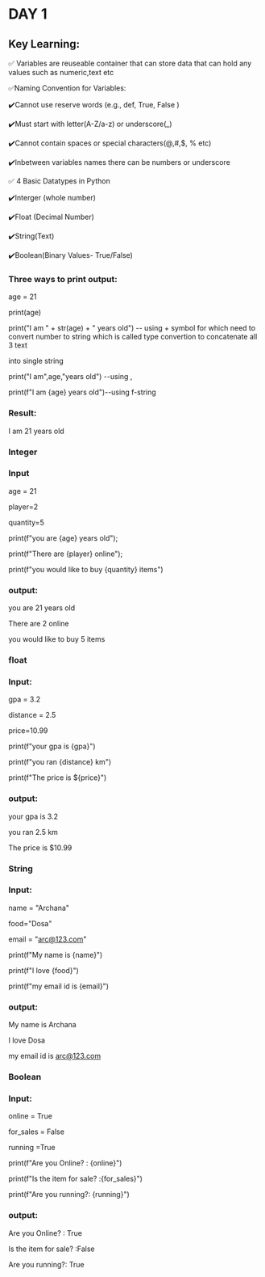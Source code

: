 # DAY 1 

## Key Learning:

:white_check_mark: Variables are reuseable container that can store data that can hold any values such as numeric,text etc

:white_check_mark:Naming Convention for Variables:

:heavy_check_mark:Cannot use reserve words (e.g., def, True, False )

:heavy_check_mark:Must start with letter(A-Z/a-z) or underscore(_)

:heavy_check_mark:Cannot contain spaces or special characters(@,#,$, % etc) 

:heavy_check_mark:Inbetween variables names there can be numbers or underscore

:white_check_mark: 4 Basic Datatypes in Python

:heavy_check_mark:Interger (whole number)

:heavy_check_mark:Float (Decimal Number)

:heavy_check_mark:String(Text)

:heavy_check_mark:Boolean(Binary Values- True/False)

### Three ways to print output:

age = 21

print(age)

print("I am " + str(age) + " years old") -- using + symbol for which need to convert number to string which is called type convertion to concatenate all 3 text 

into single string

print("I am",age,"years old") --using ,

print(f"I am {age} years old")--using f-string

### Result:

I am 21 years old

### Integer

### Input 

age = 21

player=2

quantity=5

print(f"you are {age} years old");

print(f"There are {player} online");

print(f"you would like to buy {quantity} items")

### output:

you are 21 years old

There are 2 online

you would like to buy 5 items

### float

### Input:

gpa = 3.2

distance = 2.5

price=10.99

print(f"your gpa is {gpa}")

print(f"you ran {distance} km")

print(f"The price is ${price}")

### output:

your gpa is 3.2

you ran 2.5 km

The price is $10.99

### String

### Input:

name = "Archana"

food="Dosa"

email = "arc@123.com"

print(f"My name is {name}")

print(f"I love {food}")

print(f"my email id is {email}")

### output:

My name is Archana

I love Dosa

my email id is arc@123.com

### Boolean

### Input:

online = True

for_sales = False

running =True

print(f"Are you Online? : {online}")

print(f"Is the item for sale? :{for_sales}")

print(f"Are you running?: {running}")

### output:

Are you Online? : True

Is the item for sale? :False

Are you running?: True





